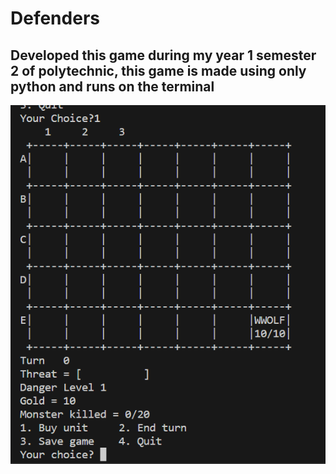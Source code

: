 # Defenders
## Developed this game during my year 1 semester 2 of polytechnic, this game is made using only python and runs on the terminal
![Alt text](image.png)